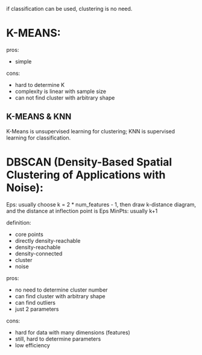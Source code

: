 if classification can be used, clustering is no need.

# K-MEANS:

pros:

- simple

cons:

- hard to determine K
- complexity is linear with sample size
- can not find cluster with arbitrary shape

## K-MEANS & KNN

K-Means is unsupervised learning for clustering;
KNN is supervised learning for classification.

# DBSCAN (Density-Based Spatial Clustering of Applications with Noise):

Eps: usually choose k = 2 * num_features - 1, then draw k-distance diagram, and the distance at inflection point is Eps
MinPts: usually k+1

definition:

- core points
- directly density-reachable
- density-reachable
- density-connected
- cluster
- noise

pros:

- no need to determine cluster number
- can find cluster with arbitrary shape
- can find outliers
- just 2 parameters

cons:

- hard for data with many dimensions (features)
- still, hard to determine parameters
- low efficiency

